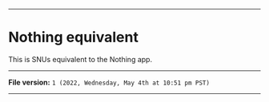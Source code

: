 
***

# Nothing equivalent

This is SNUs equivalent to the Nothing app.

***

**File version:** `1 (2022, Wednesday, May 4th at 10:51 pm PST)`

***
